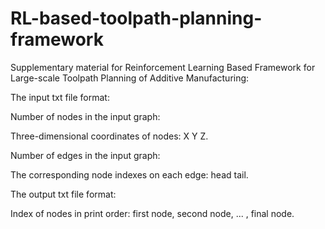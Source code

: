 # RL-based-toolpath-planning-framework

Supplementary material for Reinforcement Learning Based Framework for Large-scale Toolpath Planning of Additive Manufacturing:

The input txt file format:

Number of nodes in the input graph:

Three-dimensional coordinates of nodes: X Y Z.

Number of edges in the input graph:

The corresponding node indexes on each edge: head tail.

The output txt file format:

Index of nodes in print order: first node, second node, ... , final node.
